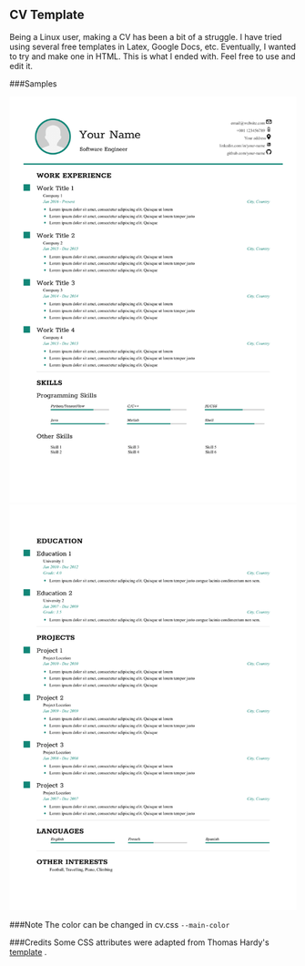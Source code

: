 ## CV Template
Being a Linux user, making a CV has been a bit of a struggle. I have tried using several free templates in Latex, Google Docs, etc. Eventually, I wanted to try and make one in HTML. This is what I ended with. Feel free to use and edit it.

###Samples

![ ](./pdf_samples/CV_1_as_images/CV_1-1.png?v=4&s=100) ![ ](./pdf_samples/CV_1_as_images/CV_1-2.png?v=4&s=100)

###Note
The color can be changed in cv.css ```--main-color```

###Credits
Some CSS attributes were adapted from Thomas Hardy's [template](http://www.thomashardy.me.uk/free-responsive-html-css3-cv-template) . 
